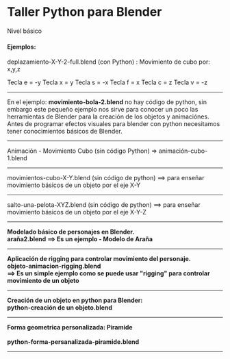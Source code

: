 # Taller Python para Blender
Nivel básico

<h4>Ejemplos:</h4>

deplazamiento-X-Y-2-full.blend (con Python) : Movimiento de cubo por: x,y,z

Tecla e = -y
Tecla x = y
Tecla s = -x
Tecla f = x
Tecla c = z
Tecla v = -z
<hr/>
En el ejemplo: <strong>movimiento-bola-2.blend</strong> no hay código de python, sin embargo este pequeño ejemplo nos sirve para conocer un poco las herramientas de Blender para la creación de los objetos y animaciónes. 
Antes de programar efectos visuales para blender con python necesitamos tener conocimientos básicos de Blender.
<hr/>
Animación - Movimiento Cubo (sin código Python) => animación-cubo-1.blend
<hr/>
movimientos-cubo-X-Y.blend (sin código de python) ==> para enseñar movimiento básicos de un objeto por el eje X-Y
<hr/>
salto-una-pelota-XYZ.blend (sin código de python) ==> para enseñar movimiento básicos de un objeto por el eje X-Y-Z
<hr/>
<strong>Modelado básico de personajes en Blender.<strong><br>
  <strong>araña2.blend</strong> ==> Es un ejemplo - Modelo de Araña
<hr/>
  <strong>Aplicación de rigging para controlar movimiento del personaje.
<strong><br>
  <strong>objeto-animacion-rigging.blend</strong><br> ==> Es un simple ejemplo como se puede usar "rigging" para controlar movimiento de un objeto
  <hr/>
  <strong>Creación de un objeto en python para Blender:</strong></strong><br>
  python-creación de un objeto.blend
  <hr/>
  <strong>Forma geometrica personalizada: Piramide</strong><br><br>
  <span>python-forma-persanalizada-piramide.blend</span>
  <hr/>
